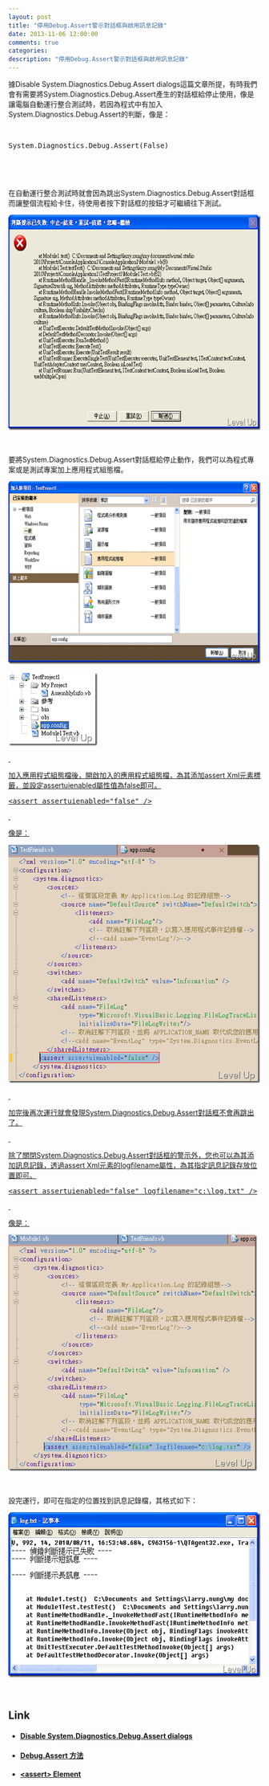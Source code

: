 ```yaml
---
layout: post
title: "停用Debug.Assert警示對話框與啟用訊息記錄"
date: 2013-11-06 12:00:00
comments: true
categories: 
description: "停用Debug.Assert警示對話框與啟用訊息記錄"
---
```

<p>據Disable System.Diagnostics.Debug.Assert dialogs這篇文章所提，有時我們會有需要將System.Diagnostics.Debug.Assert產生的對話框給停止使用，像是讓電腦自動運行整合測試時，若因為程式中有加入System.Diagnostics.Debug.Assert的判斷，像是：</p>  <p> </p>  <div class="wlWriterSmartContent" id="scid:812469c5-0cb0-4c63-8c15-c81123a09de7:b3b522f7-31e6-4c07-bf03-7374d19fa30b" style="padding-right: 0px; display: inline; padding-left: 0px; float: none; padding-bottom: 0px; margin: 0px; padding-top: 0px"><pre name="code" class="vb">
System.Diagnostics.Debug.Assert(False)</pre></div>  <p> </p>  <p> </p>  <p>在自動運行整合測試時就會因為跳出System.Diagnostics.Debug.Assert對話框而讓整個流程給卡住，待使用者按下對話框的按鈕才可繼續往下測試。</p>  <p><img style="border-top-width: 0px; border-left-width: 0px; border-bottom-width: 0px; border-right-width: 0px" height="429" alt="image" width="639" border="0" src="\images\posts\b0ca5f42-38a7-4d6a-8ceb-7018575b5f2f\image_thumb_3.png" /></a></p>  <p> </p>  <p>要將System.Diagnostics.Debug.Assert對話框給停止動作，我們可以為程式專案或是測試專案加上應用程式組態檔。</p>  <p><a href="http://files.dotblogs.com.tw/larrynung/1008/System.Diagnostics.Debug.Assert_AA39/image_4.png"><img style="border-top-width: 0px; border-left-width: 0px; border-bottom-width: 0px; border-right-width: 0px" height="364" alt="image" width="644" border="0" src="\images\posts\b0ca5f42-38a7-4d6a-8ceb-7018575b5f2f\image_thumb_1.png" /></a></p>  <p><a href="http://files.dotblogs.com.tw/larrynung/1008/System.Diagnostics.Debug.Assert_AA39/image_6.png"><img style="border-top-width: 0px; border-left-width: 0px; border-bottom-width: 0px; border-right-width: 0px" height="146" alt="image" width="178" border="0" src="\images\posts\b0ca5f42-38a7-4d6a-8ceb-7018575b5f2f\image_thumb_2.png" /></p>  <p> </p>  <p>加入應用程式組態檔後，開啟加入的應用程式組態檔，為其添加assert Xml元素標籤，並設定assertuienabled屬性值為false即可。</p>  <div class="wlWriterSmartContent" id="scid:812469c5-0cb0-4c63-8c15-c81123a09de7:26c066b9-b938-414a-95c0-36e81cf58361" style="padding-right: 0px; display: inline; padding-left: 0px; float: none; padding-bottom: 0px; margin: 0px; padding-top: 0px"><pre name="code" class="xml">
&lt;assert assertuienabled="false" /&gt;</pre></div>  <p> </p>  <p>像是：</p>  <p><img style="border-top-width: 0px; border-left-width: 0px; border-bottom-width: 0px; border-right-width: 0px" height="475" alt="image" width="503" border="0" src="\images\posts\b0ca5f42-38a7-4d6a-8ceb-7018575b5f2f\image_thumb.png" /></p>  <p> </p>  <p>加完後再次運行就會發現System.Diagnostics.Debug.Assert對話框不會再跳出了。</p>  <p> </p>  <p>除了關閉System.Diagnostics.Debug.Assert對話框的警示外，您也可以為其添加訊息記錄，透過assert Xml元素的logfilename屬性，為其指定訊息記錄存放位置即可。</p>  <div class="wlWriterSmartContent" id="scid:812469c5-0cb0-4c63-8c15-c81123a09de7:2fd27dff-e156-4540-be3c-699405716632" style="padding-right: 0px; display: inline; padding-left: 0px; float: none; padding-bottom: 0px; margin: 0px; padding-top: 0px"><pre name="code" class="xml">
&lt;assert assertuienabled="false" logfilename="c:\log.txt" /&gt;</pre></div>  <p> </p>  <p>像是：</p>  <p><img style="border-right: 0px; border-top: 0px; border-left: 0px; border-bottom: 0px" height="471" alt="image" width="497" border="0" src="\images\posts\b0ca5f42-38a7-4d6a-8ceb-7018575b5f2f\image_thumb_4.png" /></a></p>  <p> </p>  <p>設完運行，即可在指定的位置找到訊息記錄檔，其格式如下：</p>  <p><a href="http://files.dotblogs.com.tw/larrynung/1008/System.Diagnostics.Debug.Assert_AA39/image_12.png"><img style="border-right: 0px; border-top: 0px; border-left: 0px; border-bottom: 0px" height="329" alt="image" width="562" border="0" src="\images\posts\b0ca5f42-38a7-4d6a-8ceb-7018575b5f2f\image_thumb_5.png" /></a></p>  <p> </p>  <h2>Link</h2>  <ul>   <li><h4><a target="_blank" href="http://blog.benhall.me.uk/2008/05/disable-systemdiagnosticsdebugassert.html">Disable System.Diagnostics.Debug.Assert dialogs</a></h4></li>    <li><h4><a target="_blank" href="http://msdn.microsoft.com/zh-tw/library/system.diagnostics.debug.assert(VS.80).aspx">Debug.Assert 方法</a></h4></li>    <li><h4><a target="_blank" href="http://msdn.microsoft.com/en-us/library/ty5e4c4h.aspx">&lt;assert&gt; Element</h4></li> </ul>